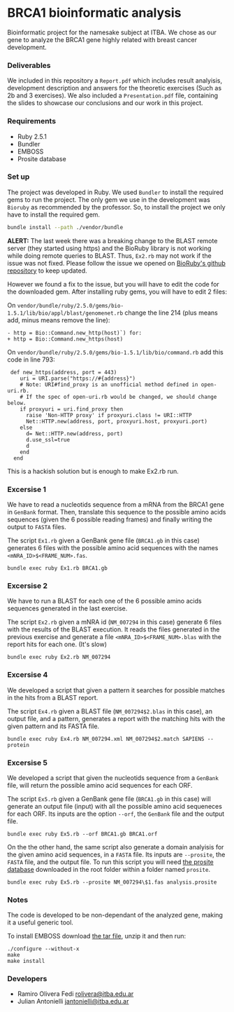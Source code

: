 # BRCA1 bioinformatic analysis

Bioinformatic project for the namesake subject at ITBA. We chose as our gene to analyze the BRCA1 gene highly related with breast cancer development.

### Deliverables

We included in this repository a `Report.pdf` which includes result analyisis, development description and answers for the theoretic exercises (Such as 2b and 3 exercises). We also included a `Presentation.pdf` file, containing the slides to showcase our conclusions and our work in this project.

### Requirements

* Ruby 2.5.1
* Bundler
* EMBOSS
* Prosite database

### Set up
The project was developed in Ruby. We used `Bundler` to install the required gems to run the project. The only gem we use in the development was `Bioruby` as recommended by the professor. So, to install the project we only have to install the required gem.

```sh
bundle install --path ./vendor/bundle
```

**ALERT:** The last week there was a breaking change to the BLAST remote server (they started using https) and the BioRuby library is not working while doing remote queries to BLAST. Thus, `Ex2.rb` may not work if the issue was not fixed. Please follow the issue we opened on [BioRuby's github repository](https://github.com/bioruby/bioruby/issues/123) to keep updated.

However we found a fix to the issue, but you will have to edit the code for the downloaded gem. After installing ruby gems, you will have to edit 2 files:

On `vendor/bundle/ruby/2.5.0/gems/bio-1.5.1/lib/bio/appl/blast/genomenet.rb` change the line 214 (plus means add, minus means remove the line):

```
- http = Bio::Command.new_http(host)`) for:
+ http = Bio::Command.new_https(host) 
```

On `vendor/bundle/ruby/2.5.0/gems/bio-1.5.1/lib/bio/command.rb` add this code in line 793:

```
 def new_https(address, port = 443)
    uri = URI.parse("https://#{address}")
    # Note: URI#find_proxy is an unofficial method defined in open-uri.rb.
    # If the spec of open-uri.rb would be changed, we should change below.
    if proxyuri = uri.find_proxy then
      raise 'Non-HTTP proxy' if proxyuri.class != URI::HTTP
      Net::HTTP.new(address, port, proxyuri.host, proxyuri.port)
    else
      d= Net::HTTP.new(address, port)
      d.use_ssl=true
      d
    end
  end
```

This is a hackish solution but is enough to make Ex2.rb run.

### Excersise 1
We have to read a nucleotids sequence from a mRNA from the BRCA1 gene in `GenBank` format. Then, translate this sequence to the possible amino acids sequences (given the 6 possible reading frames) and finally writing the output to `FASTA` files.

The script `Ex1.rb` given a GenBank gene file (`BRCA1.gb` in this case) generates 6 files with the possible amino acid sequences with the names `<mNRA_ID>$<FRAME_NUM>.fas`.

```
bundle exec ruby Ex1.rb BRCA1.gb
```

### Excersise 2
We have to run a BLAST for each one of the 6 possible amino acids sequences generated in the last exercise.

The script `Ex2.rb` given a mNRA id (`NM_007294` in this case) generate 6 files with the results of the BLAST execution. It reads the files generated in the previous exercise and generate a file `<mNRA_ID>$<FRAME_NUM>.blas` with the report hits for each one. (It's slow)

```
bundle exec ruby Ex2.rb NM_007294
```

### Excersise 4
We developed a script that given a pattern it searches for possible matches in the hits from a BLAST report.

The script `Ex4.rb` given a BLAST file (`NM_007294$2.blas` in this case), an output file, and a pattern, generates a report with the matching hits with the given pattern and its FASTA file.

```
bundle exec ruby Ex4.rb NM_007294.xml NM_007294$2.match SAPIENS --protein
```

### Excersise 5
We developed a script that given the nucleotids sequence from a `GenBank` file, will return the possible amino acid sequences for each ORF.

The script `Ex5.rb` given a GenBank gene file (`BRCA1.gb` in this case) will generate an output file (input) with all the possible amino acid sequeneces for each ORF. Its inputs are the option `--orf`, the `GenBank` file and the output file.

```
bundle exec ruby Ex5.rb --orf BRCA1.gb BRCA1.orf
```

On the the other hand, the same script also generate a domain analyisis for the given amino acid sequences, in a `FASTA` file. Its inputs are `--prosite`, the `FASTA` file, and the output file. To run this script you will need [the prosite database](ftp.expasy.org/databases/prosite/) downloaded in the root folder within a folder named `prosite`.

```
bundle exec ruby Ex5.rb --prosite NM_007294\$1.fas analysis.prosite
```

### Notes

The code is developed to be non-dependant of the analyzed gene, making it a useful generic tool.

To install EMBOSS download [the tar file](emboss.open-bio.org/pub/EMBOSS/EMBOSS-6.6.0.tar.gz), unzip it and then run:

```
./configure --without-x
make
make install
```

### Developers

* Ramiro Olivera Fedi [rolivera@itba.edu.ar](mailto:rolivera@itba.edu.ar)
* Julian Antonielli [jantonielli@itba.edu.ar](mailto:jantonielli@itba.edu.ar)